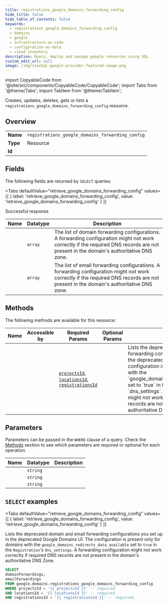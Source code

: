 ```yaml
--- 
title: registrations_google_domains_forwarding_config
hide_title: false
hide_table_of_contents: false
keywords:
  - registrations_google_domains_forwarding_config
  - domains
  - google
  - infrastructure-as-code
  - configuration-as-data
  - cloud inventory
description: Query, deploy and manage google resources using SQL
custom_edit_url: null
image: /img/stackql-google-provider-featured-image.png
---
```


import CopyableCode from '@site/src/components/CopyableCode/CopyableCode';
import Tabs from '@theme/Tabs';
import TabItem from '@theme/TabItem';

Creates, updates, deletes, gets or lists a <code>registrations_google_domains_forwarding_config</code> resource.

## Overview
<table><tbody>
<tr><td><b>Name</b></td><td><code>registrations_google_domains_forwarding_config</code></td></tr>
<tr><td><b>Type</b></td><td>Resource</td></tr>
<tr><td><b>Id</b></td><td><CopyableCode code="google.domains.registrations_google_domains_forwarding_config" /></td></tr>
</tbody></table>

## Fields

The following fields are returned by `SELECT` queries:

<Tabs
    defaultValue="retrieve_google_domains_forwarding_config"
    values={[
        { label: 'retrieve_google_domains_forwarding_config', value: 'retrieve_google_domains_forwarding_config' }
    ]}
>
<TabItem value="retrieve_google_domains_forwarding_config">

Successful response

<table>
<thead>
    <tr>
    <th>Name</th>
    <th>Datatype</th>
    <th>Description</th>
    </tr>
</thead>
<tbody>
<tr>
    <td><CopyableCode code="domainForwardings" /></td>
    <td><code>array</code></td>
    <td>The list of domain forwarding configurations. A forwarding configuration might not work correctly if the required DNS records are not present in the domain's authoritative DNS zone.</td>
</tr>
<tr>
    <td><CopyableCode code="emailForwardings" /></td>
    <td><code>array</code></td>
    <td>The list of email forwarding configurations. A forwarding configuration might not work correctly if the required DNS records are not present in the domain's authoritative DNS zone.</td>
</tr>
</tbody>
</table>
</TabItem>
</Tabs>

## Methods

The following methods are available for this resource:

<table>
<thead>
    <tr>
    <th>Name</th>
    <th>Accessible by</th>
    <th>Required Params</th>
    <th>Optional Params</th>
    <th>Description</th>
    </tr>
</thead>
<tbody>
<tr>
    <td><a href="#retrieve_google_domains_forwarding_config"><CopyableCode code="retrieve_google_domains_forwarding_config" /></a></td>
    <td><CopyableCode code="select" /></td>
    <td><a href="#parameter-projectsId"><code>projectsId</code></a>, <a href="#parameter-locationsId"><code>locationsId</code></a>, <a href="#parameter-registrationsId"><code>registrationsId</code></a></td>
    <td></td>
    <td>Lists the deprecated domain and email forwarding configurations you set up in the deprecated Google Domains UI. The configuration is present only for domains with the `google_domains_redirects_data_available` set to `true` in the `Registration`'s `dns_settings`. A forwarding configuration might not work correctly if required DNS records are not present in the domain's authoritative DNS Zone.</td>
</tr>
</tbody>
</table>

## Parameters

Parameters can be passed in the `WHERE` clause of a query. Check the [Methods](#methods) section to see which parameters are required or optional for each operation.

<table>
<thead>
    <tr>
    <th>Name</th>
    <th>Datatype</th>
    <th>Description</th>
    </tr>
</thead>
<tbody>
<tr id="parameter-locationsId">
    <td><CopyableCode code="locationsId" /></td>
    <td><code>string</code></td>
    <td></td>
</tr>
<tr id="parameter-projectsId">
    <td><CopyableCode code="projectsId" /></td>
    <td><code>string</code></td>
    <td></td>
</tr>
<tr id="parameter-registrationsId">
    <td><CopyableCode code="registrationsId" /></td>
    <td><code>string</code></td>
    <td></td>
</tr>
</tbody>
</table>

## `SELECT` examples

<Tabs
    defaultValue="retrieve_google_domains_forwarding_config"
    values={[
        { label: 'retrieve_google_domains_forwarding_config', value: 'retrieve_google_domains_forwarding_config' }
    ]}
>
<TabItem value="retrieve_google_domains_forwarding_config">

Lists the deprecated domain and email forwarding configurations you set up in the deprecated Google Domains UI. The configuration is present only for domains with the `google_domains_redirects_data_available` set to `true` in the `Registration`'s `dns_settings`. A forwarding configuration might not work correctly if required DNS records are not present in the domain's authoritative DNS Zone.

```sql
SELECT
domainForwardings,
emailForwardings
FROM google.domains.registrations_google_domains_forwarding_config
WHERE projectsId = '{{ projectsId }}' -- required
AND locationsId = '{{ locationsId }}' -- required
AND registrationsId = '{{ registrationsId }}' -- required;
```
</TabItem>
</Tabs>
